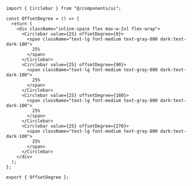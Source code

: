 ﻿```tsx
import { Circlebar } from "@/components/ui";

const OffsetDegree = () => {
  return (
    <div className="inline-space flex max-w-2xl flex-wrap">
      <Circlebar value={25} offsetDegree={0}>
        <span className="text-lg font-medium text-gray-800 dark:text-dark-100">
          25%
        </span>
      </Circlebar>
      <Circlebar value={25} offsetDegree={90}>
        <span className="text-lg font-medium text-gray-800 dark:text-dark-100">
          25%
        </span>
      </Circlebar>
      <Circlebar value={25} offsetDegree={180}>
        <span className="text-lg font-medium text-gray-800 dark:text-dark-100">
          25%
        </span>
      </Circlebar>
      <Circlebar value={25} offsetDegree={270}>
        <span className="text-lg font-medium text-gray-800 dark:text-dark-100">
          25%
        </span>
      </Circlebar>
    </div>
  );
};

export { OffsetDegree };

```
